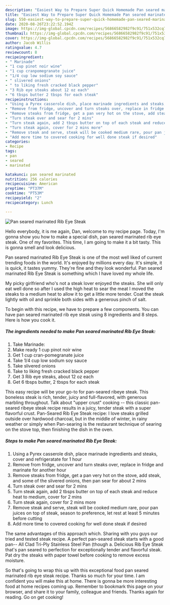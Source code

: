 ```yaml
---
description: "Easiest Way to Prepare Super Quick Homemade Pan seared marinated Rib Eye Steak"
title: "Easiest Way to Prepare Super Quick Homemade Pan seared marinated Rib Eye Steak"
slug: 550-easiest-way-to-prepare-super-quick-homemade-pan-seared-marinated-rib-eye-steak
date: 2020-08-26T23:22:52.194Z
image: https://img-global.cpcdn.com/recipes/56866582982f9c91/751x532cq70/pan-seared-marinated-rib-eye-steak-recipe-main-photo.jpg
thumbnail: https://img-global.cpcdn.com/recipes/56866582982f9c91/751x532cq70/pan-seared-marinated-rib-eye-steak-recipe-main-photo.jpg
cover: https://img-global.cpcdn.com/recipes/56866582982f9c91/751x532cq70/pan-seared-marinated-rib-eye-steak-recipe-main-photo.jpg
author: Jacob Willis
ratingvalue: 4.7
reviewcount: 8
recipeingredient:
- " Marinade"
- "1 cup pinot noir wine"
- "1 cup cranpomegranate juice"
- "1/4 cup low sodium soy sauce"
- " slivered onions"
- " to liking fresh cracked black pepper"
- "3 Rib eye steaks about 12 oz each"
- "6 tbsps butter 2 tbsps for each steak"
recipeinstructions:
- "Using a Pyrex casserole dish, place marinade ingredients and steaks, cover and refrigeratate for 1 hour"
- "Remove from fridge, uncover and turn steaks over, replace in fridge and marinate for another hour"
- "Remove steaks from fridge, get a pan very hot on the stove, add steak, and some of the slivered onions, then pan sear for about 2 mins"
- "Turn steak over and sear for 2 mins"
- "Turn steak again, add 2 tbsps butter on top of each steak and reduce heat to medium, cover for 2 mins"
- "Turn steak again, cover for 2 mins more"
- "Remove steak and serve, steak will be cooked medium rare, pour pan juices on top of steak, season to preference, let rest at least 5 minutes before cutting"
- "Add more time to covered cooking for well done steak if desired"
categories:
- Recipe
tags:
- pan
- seared
- marinated

katakunci: pan seared marinated 
nutrition: 256 calories
recipecuisine: American
preptime: "PT37M"
cooktime: "PT53M"
recipeyield: "2"
recipecategory: Lunch

---
```



![Pan seared marinated Rib Eye Steak](https://img-global.cpcdn.com/recipes/56866582982f9c91/751x532cq70/pan-seared-marinated-rib-eye-steak-recipe-main-photo.jpg)

Hello everybody, it is me again, Dan, welcome to my recipe page. Today, I'm gonna show you how to make a special dish, pan seared marinated rib eye steak. One of my favorites. This time, I am going to make it a bit tasty. This is gonna smell and look delicious.

Pan seared marinated Rib Eye Steak is one of the most well liked of current trending foods in the world. It's enjoyed by millions every day. It's simple, it is quick, it tastes yummy. They're fine and they look wonderful. Pan seared marinated Rib Eye Steak is something which I have loved my whole life.

My picky girlfriend who&#39;s not a steak lover enjoyed the steaks. She will only eat well done so after I used the high heat to sear the meat I moved the steaks to a medium heat to allow it to get a little more tender. Coat the steak lightly with oil and sprinkle both sides with a generous pinch of salt.


To begin with this recipe, we have to prepare a few components. You can have pan seared marinated rib eye steak using 8 ingredients and 8 steps. Here is how you cook it.

<!--inarticleads1-->

##### The ingredients needed to make Pan seared marinated Rib Eye Steak:

1. Take  Marinade:
1. Make ready 1 cup pinot noir wine
1. Get 1 cup cran-pomegranate juice
1. Take 1/4 cup low sodium soy sauce
1. Take  slivered onions
1. Take  to liking fresh cracked black pepper
1. Get 3 Rib eye steaks, about 12 oz each
1. Get 6 tbsps butter, 2 tbsps for each steak


This easy recipe will be your go-to for pan-seared ribeye steak. This boneless steak is rich, tender, juicy and full-flavored, with generous marbling throughout. Talk about &#34;upper crust&#34; cooking -- this classic pan-seared ribeye steak recipe results in a juicy, tender steak with a super flavorful crust. Pan-Seared Rib Eye Steak recipe: I love steaks grilled outside over hardwood charcoal, but in the middle of winter, in rainy weather or simply when Pan-searing is the restaurant technique of searing on the stove top, then finishing the dish in the oven. 

<!--inarticleads2-->

##### Steps to make Pan seared marinated Rib Eye Steak:

1. Using a Pyrex casserole dish, place marinade ingredients and steaks, cover and refrigeratate for 1 hour
1. Remove from fridge, uncover and turn steaks over, replace in fridge and marinate for another hour
1. Remove steaks from fridge, get a pan very hot on the stove, add steak, and some of the slivered onions, then pan sear for about 2 mins
1. Turn steak over and sear for 2 mins
1. Turn steak again, add 2 tbsps butter on top of each steak and reduce heat to medium, cover for 2 mins
1. Turn steak again, cover for 2 mins more
1. Remove steak and serve, steak will be cooked medium rare, pour pan juices on top of steak, season to preference, let rest at least 5 minutes before cutting
1. Add more time to covered cooking for well done steak if desired


The same advantages of this approach which. Sharing with you guys our tried and tested steak recipe. A perfect pan-seared steak starts with a good pan-- All Clad Tri-Ply Stainless Steel Pan (though a. Delicious Rib Eye Steak that&#39;s pan seared to perfection for exceptionally tender and flavorful steak. Pat dry the steaks with paper towel before cooking to remove excess moisture. 

So that's going to wrap this up with this exceptional food pan seared marinated rib eye steak recipe. Thanks so much for your time. I am confident you will make this at home. There is gonna be more interesting food at home recipes coming up. Remember to bookmark this page on your browser, and share it to your family, colleague and friends. Thanks again for reading. Go on get cooking!
